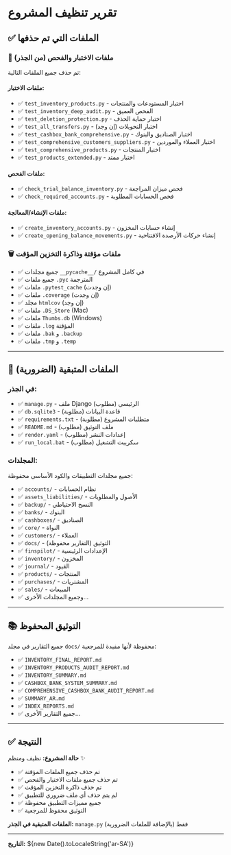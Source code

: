 # تقرير تنظيف المشروع

## ✅ الملفات التي تم حذفها

### 📄 ملفات الاختبار والفحص (من الجذر)
تم حذف جميع الملفات التالية:

#### ملفات الاختبار:
- ✅ `test_inventory_products.py` - اختبار المستودعات والمنتجات
- ✅ `test_inventory_deep_audit.py` - الفحص العميق
- ✅ `test_deletion_protection.py` - اختبار حماية الحذف
- ✅ `test_all_transfers.py` - اختبار التحويلات (إن وجد)
- ✅ `test_cashbox_bank_comprehensive.py` - اختبار الصناديق والبنوك
- ✅ `test_comprehensive_customers_suppliers.py` - اختبار العملاء والموردين
- ✅ `test_comprehensive_products.py` - اختبار المنتجات
- ✅ `test_products_extended.py` - اختبار ممتد

#### ملفات الفحص:
- ✅ `check_trial_balance_inventory.py` - فحص ميزان المراجعة
- ✅ `check_required_accounts.py` - فحص الحسابات المطلوبة

#### ملفات الإنشاء/المعالجة:
- ✅ `create_inventory_accounts.py` - إنشاء حسابات المخزون
- ✅ `create_opening_balance_movements.py` - إنشاء حركات الأرصدة الافتتاحية

### 🗑️ ملفات مؤقتة وذاكرة التخزين المؤقت
- ✅ جميع مجلدات `__pycache__/` في كامل المشروع
- ✅ جميع ملفات `.pyc` المترجمة
- ✅ ملفات `.pytest_cache` (إن وجدت)
- ✅ ملفات `.coverage` (إن وجدت)
- ✅ مجلد `htmlcov` (إن وجد)
- ✅ ملفات `.DS_Store` (Mac)
- ✅ ملفات `Thumbs.db` (Windows)
- ✅ ملفات `.log` المؤقتة
- ✅ ملفات `.bak` و `.backup`
- ✅ ملفات `.tmp` و `.temp`

---

## 📌 الملفات المتبقية (الضرورية)

### في الجذر:
- ✅ `manage.py` - ملف Django الرئيسي (مطلوب)
- ✅ `db.sqlite3` - قاعدة البيانات (مطلوبة)
- ✅ `requirements.txt` - متطلبات المشروع (مطلوبة)
- ✅ `README.md` - ملف التوثيق (مطلوب)
- ✅ `render.yaml` - إعدادات النشر (مطلوب)
- ✅ `run_local.bat` - سكريبت التشغيل (مطلوب)

### المجلدات:
جميع مجلدات التطبيقات والكود الأساسي محفوظة:
- ✅ `accounts/` - نظام الحسابات
- ✅ `assets_liabilities/` - الأصول والمطلوبات
- ✅ `backup/` - النسخ الاحتياطي
- ✅ `banks/` - البنوك
- ✅ `cashboxes/` - الصناديق
- ✅ `core/` - النواة
- ✅ `customers/` - العملاء
- ✅ `docs/` - التوثيق (التقارير محفوظة)
- ✅ `finspilot/` - الإعدادات الرئيسية
- ✅ `inventory/` - المخزون
- ✅ `journal/` - القيود
- ✅ `products/` - المنتجات
- ✅ `purchases/` - المشتريات
- ✅ `sales/` - المبيعات
- ✅ وجميع المجلدات الأخرى...

---

## 📚 التوثيق المحفوظ

جميع التقارير في مجلد `docs/` محفوظة لأنها مفيدة للمرجعية:
- ✅ `INVENTORY_FINAL_REPORT.md`
- ✅ `INVENTORY_PRODUCTS_AUDIT_REPORT.md`
- ✅ `INVENTORY_SUMMARY.md`
- ✅ `CASHBOX_BANK_SYSTEM_SUMMARY.md`
- ✅ `COMPREHENSIVE_CASHBOX_BANK_AUDIT_REPORT.md`
- ✅ `SUMMARY_AR.md`
- ✅ `INDEX_REPORTS.md`
- ✅ جميع التقارير الأخرى...

---

## ✅ النتيجة

**حالة المشروع:** نظيف ومنظم ✨

- ✅ تم حذف جميع الملفات المؤقتة
- ✅ تم حذف جميع ملفات الاختبار والفحص
- ✅ تم حذف ذاكرة التخزين المؤقت
- ✅ لم يتم حذف أي ملف ضروري للتطبيق
- ✅ جميع مميزات التطبيق محفوظة
- ✅ التوثيق محفوظ للمرجعية

**الملفات المتبقية في الجذر:** `manage.py` فقط (بالإضافة للملفات الضرورية)

---

**التاريخ:** ${new Date().toLocaleString('ar-SA')}
